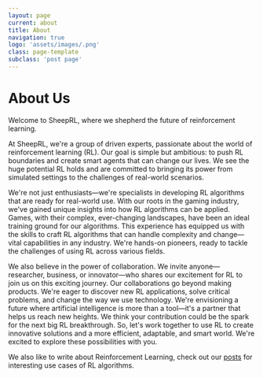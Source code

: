 ```yaml
---
layout: page
current: about
title: About
navigation: true
logo: 'assets/images/.png'
class: page-template
subclass: 'post page'
---
```


# About Us

Welcome to SheepRL, where we shepherd the future of reinforcement learning.

At SheepRL, we're a group of driven experts, passionate about the world of reinforcement learning (RL). Our goal is simple but ambitious: to push RL boundaries and create smart agents that can change our lives. We see the huge potential RL holds and are committed to bringing its power from simulated settings to the challenges of real-world scenarios.

We're not just enthusiasts—we're specialists in developing RL algorithms that are ready for real-world use. With our roots in the gaming industry, we've gained unique insights into how RL algorithms can be applied. Games, with their complex, ever-changing landscapes, have been an ideal training ground for our algorithms. This experience has equipped us with the skills to craft RL algorithms that can handle complexity and change—vital capabilities in any industry. We're hands-on pioneers, ready to tackle the challenges of using RL across various fields.

We also believe in the power of collaboration. We invite anyone—researcher, business, or innovator—who shares our excitement for RL to join us on this exciting journey. Our collaborations go beyond making products. We're eager to discover new RL applications, solve critical problems, and change the way we use technology. We're envisioning a future where artificial intelligence is more than a tool—it's a partner that helps us reach new heights. We think your contribution could be the spark for the next big RL breakthrough. So, let's work together to use RL to create innovative solutions and a more efficient, adaptable, and smart world. We're excited to explore these possibilities with you.

We also like to write about Reinforcement Learning, check out our <a href="/posts/">posts</a> for interesting use cases of RL algorithms.
